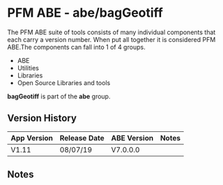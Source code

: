 # PFM ABE - abe/bagGeotiff

The PFM ABE suite of tools consists of many individual components that each carry a version number.  When put all together it is considered PFM ABE.The components can fall into 1 of 4 groups.
- ABE
- Utilities
- Libraries
- Open Source Libraries and tools

**bagGeotiff** is part of the **abe** group.

## Version History

|App Version|Release Date|ABE Version|Notes|
|-------|------------|-----|---|
|V1.11|08/07/19|V7.0.0.0|  |

## Notes
